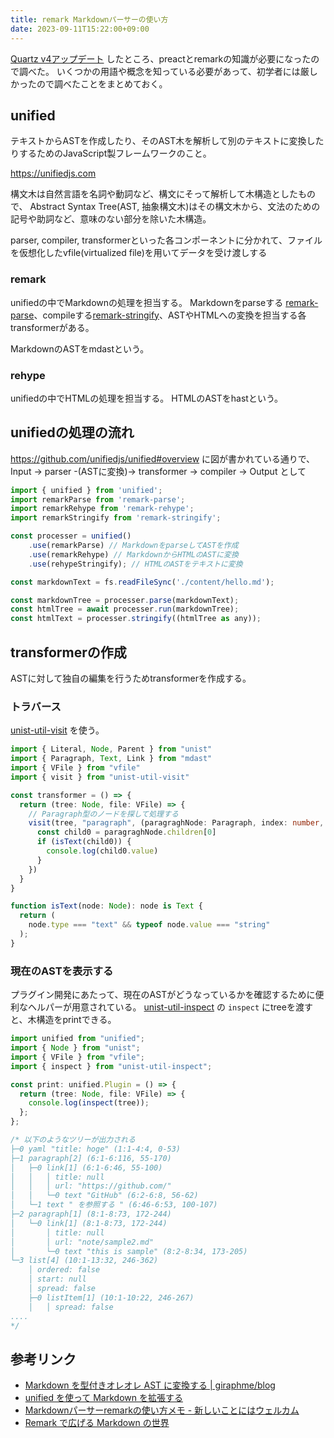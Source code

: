 ```yaml
---
title: remark Markdownパーサーの使い方
date: 2023-09-11T15:22:00+09:00
---
```


[Quartz v4アップデート](note/Quartz%20v4アップデート.md) したところ、preactとremarkの知識が必要になったので調べた。
いくつかの用語や概念を知っている必要があって、初学者には厳しかったので調べたことをまとめておく。

## unified

テキストからASTを作成したり、そのAST木を解析して別のテキストに変換したりするためのJavaScript製フレームワークのこと。

https://unifiedjs.com

構文木は自然言語を名詞や動詞など、構文にそって解析して木構造としたもので、 Abstract Syntax Tree(AST, 抽象構文木)はその構文木から、文法のための記号や助詞など、意味のない部分を除いた木構造。

parser, compiler, transformerといった各コンポーネントに分かれて、ファイルを仮想化したvfile(virtualized file)を用いてデータを受け渡しする

### remark

unifiedの中でMarkdownの処理を担当する。
Markdownをparseする [remark-parse](https://github.com/remarkjs/remark/tree/main/packages/remark-parse)、compileする[remark-stringify](https://github.com/remarkjs/remark/tree/main/packages/remark-stringify)、ASTやHTMLへの変換を担当する各transformerがある。

MarkdownのASTをmdastという。

### rehype

unifiedの中でHTMLの処理を担当する。
HTMLのASTをhastという。

## unifiedの処理の流れ

https://github.com/unifiedjs/unified#overview に図が書かれている通りで、
Input -> parser -(ASTに変換)-> transformer -> compiler -> Output として

````javascript
import { unified } from 'unified';
import remarkParse from 'remark-parse';
import remarkRehype from 'remark-rehype';
import remarkStringify from 'remark-stringify';

const processer = unified()
    .use(remarkParse) // MarkdownをparseしてASTを作成
    .use(remarkRehype) // MarkdownからHTMLのASTに変換
    .use(rehypeStringify); // HTMLのASTをテキストに変換

const markdownText = fs.readFileSync('./content/hello.md');

const markdownTree = processer.parse(markdownText);
const htmlTree = await processer.run(markdownTree);
const htmlText = processer.stringify((htmlTree as any));
````

## transformerの作成

ASTに対して独自の編集を行うためtransformerを作成する。

### トラバース

[unist-util-visit](https://github.com/syntax-tree/unist-util-visit) を使う。

````typescript
import { Literal, Node, Parent } from "unist"
import { Paragraph, Text, Link } from "mdast"
import { VFile } from "vfile"
import { visit } from "unist-util-visit"

const transformer = () => {
  return (tree: Node, file: VFile) => {
    // Paragraph型のノードを探して処理する
    visit(tree, "paragraph", (paragraghNode: Paragraph, index: number, parent: Parent) => {
      const child0 = paragraghNode.children[0]
      if (isText(child0)) {
        console.log(child0.value)
      }
    })
  }
}

function isText(node: Node): node is Text {
  return (
    node.type === "text" && typeof node.value === "string"
  );
}
````

### 現在のASTを表示する

プラグイン開発にあたって、現在のASTがどうなっているかを確認するために便利なヘルパーが用意されている。
[unist-util-inspect](https://github.com/syntax-tree/unist-util-inspect) の `inspect` にtreeを渡すと、木構造をprintできる。

````typescript
import unified from "unified";
import { Node } from "unist";
import { VFile } from "vfile";
import { inspect } from "unist-util-inspect";

const print: unified.Plugin = () => {
  return (tree: Node, file: VFile) => {
    console.log(inspect(tree));
  };
};

/* 以下のようなツリーが出力される
├─0 yaml "title: hoge" (1:1-4:4, 0-53)
├─1 paragraph[2] (6:1-6:116, 55-170)
│   ├─0 link[1] (6:1-6:46, 55-100)
│   │   │ title: null
│   │   │ url: "https://github.com/"
│   │   └─0 text "GitHub" (6:2-6:8, 56-62)
│   └─1 text " を参照する " (6:46-6:53, 100-107)
├─2 paragraph[1] (8:1-8:73, 172-244)
│   └─0 link[1] (8:1-8:73, 172-244)
│       │ title: null
│       │ url: "note/sample2.md"
│       └─0 text "this is sample" (8:2-8:34, 173-205)
└─3 list[4] (10:1-13:32, 246-362)
    │ ordered: false
    │ start: null
    │ spread: false
    ├─0 listItem[1] (10:1-10:22, 246-267)
    │   │ spread: false
....
*/
````

## 参考リンク

* [Markdown を型付きオレオレ AST に変換する | giraphme/blog](https://giraph.me/articles/unified-with-ts/)
* [unified を使って Markdown を拡張する](https://zenn.dev/januswel/articles/745787422d425b01e0c1)
* [Markdownパーサーremarkの使い方メモ - 新しいことにはウェルカム](https://www.kwbtblog.com/entry/2023/02/25/192520)
* [Remark で広げる Markdown の世界](https://vivliostyle.github.io/vivliostyle_doc/ja/vivliostyle-user-group-vol2/spring-raining/index.html)
